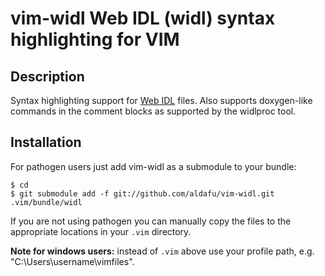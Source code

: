# vim-widl Web IDL (widl) syntax highlighting for VIM

## Description
Syntax highlighting support for [Web IDL](http://www.w3.org/TR/NOTE-widl-970922 "NOTE-widl-970922") files. Also supports doxygen-like commands in the comment blocks as supported by the widlproc tool.
 
## Installation

For pathogen users just add vim-widl as a submodule to your bundle:

    $ cd
    $ git submodule add -f git://github.com/aldafu/vim-widl.git .vim/bundle/widl

If you are not using pathogen you can manually copy the files to the appropriate locations in your `.vim` directory.

**Note for windows users:** instead of `.vim` above use your profile path, e.g. "C:\Users\username\vimfiles\". 

